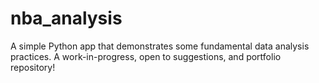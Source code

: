# nba_analysis
A simple Python app that demonstrates some fundamental data analysis practices. A work-in-progress, open to suggestions, and portfolio repository!  
